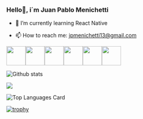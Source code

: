 ### Hello👋, i´m Juan Pablo Menichetti 

- 🌱 I’m currently learning React Native

- 📫 How to reach me: jpmenichetti13@gmail.com

<img height=50 src="https://cdn.jsdelivr.net/gh/devicons/devicon/icons/html5/html5-original.svg" /><img height=50 src="https://cdn.jsdelivr.net/gh/devicons/devicon/icons/css3/css3-original.svg" /><img height=50 src="https://cdn.jsdelivr.net/gh/devicons/devicon/icons/react/react-original.svg" /><img height=50 src="https://cdn.jsdelivr.net/gh/devicons/devicon/icons/git/git-plain.svg"/><img height=50 src="https://cdn.jsdelivr.net/gh/devicons/devicon/icons/github/github-original.svg"/><img height=50 src="https://cdn.jsdelivr.net/gh/devicons/devicon/icons/canva/canva-original.svg"/>


![Github stats](https://github-readme-stats.vercel.app/api?username=JuanMeni&theme=onedark&show_icons=true&count_private=true)

<img src="https://github-readme-streak-stats.herokuapp.com/?user=JuanMeni"/>

![Top Languages Card](https://github-readme-stats.vercel.app/api/top-langs/?username=JuanMeni&theme=onedark&layout=compact)

[![trophy](https://github-profile-trophy.vercel.app/?username=JuanMeni&theme=onedark)](https://github.com/ryo-ma/github-profile-trophy)

<!--
**JuanMeni/JuanMeni** is a ✨ _special_ ✨ repository because its `README.md` (this file) appears on your GitHub profile.

Here are some ideas to get you started:

- 🔭 I’m currently working on ...
- 🌱 I’m currently learning ...
- 👯 I’m looking to collaborate on ...
- 🤔 I’m looking for help with ...
- 💬 Ask me about ...
- 📫 How to reach me: ...
- 😄 Pronouns: ...
- ⚡ Fun fact: ...
-->
